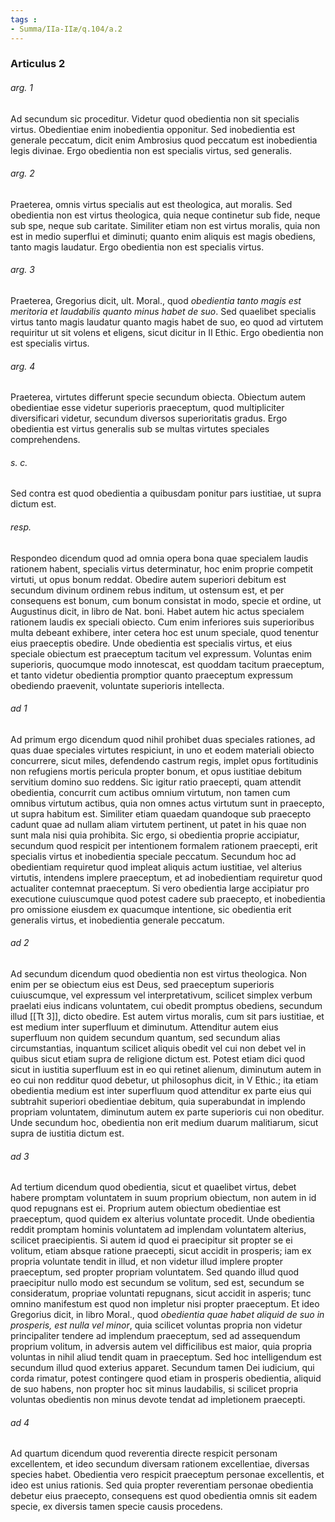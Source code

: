 ```yaml
---
tags : 
- Summa/IIa-IIæ/q.104/a.2
---
```


### Articulus 2

###### arg. 1
Ad secundum sic proceditur. Videtur quod obedientia non sit specialis virtus. Obedientiae enim inobedientia opponitur. Sed inobedientia est generale peccatum, dicit enim Ambrosius quod peccatum est inobedientia legis divinae. Ergo obedientia non est specialis virtus, sed generalis.

###### arg. 2
Praeterea, omnis virtus specialis aut est theologica, aut moralis. Sed obedientia non est virtus theologica, quia neque continetur sub fide, neque sub spe, neque sub caritate. Similiter etiam non est virtus moralis, quia non est in medio superflui et diminuti; quanto enim aliquis est magis obediens, tanto magis laudatur. Ergo obedientia non est specialis virtus.

###### arg. 3
Praeterea, Gregorius dicit, ult. Moral., quod *obedientia tanto magis est meritoria et laudabilis quanto minus habet de suo*. Sed quaelibet specialis virtus tanto magis laudatur quanto magis habet de suo, eo quod ad virtutem requiritur ut sit volens et eligens, sicut dicitur in II Ethic. Ergo obedientia non est specialis virtus.

###### arg. 4
Praeterea, virtutes differunt specie secundum obiecta. Obiectum autem obedientiae esse videtur superioris praeceptum, quod multipliciter diversificari videtur, secundum diversos superioritatis gradus. Ergo obedientia est virtus generalis sub se multas virtutes speciales comprehendens.

###### s. c.
Sed contra est quod obedientia a quibusdam ponitur pars iustitiae, ut supra dictum est.

###### resp.
Respondeo dicendum quod ad omnia opera bona quae specialem laudis rationem habent, specialis virtus determinatur, hoc enim proprie competit virtuti, ut opus bonum reddat. Obedire autem superiori debitum est secundum divinum ordinem rebus inditum, ut ostensum est, et per consequens est bonum, cum bonum consistat in modo, specie et ordine, ut Augustinus dicit, in libro de Nat. boni. Habet autem hic actus specialem rationem laudis ex speciali obiecto. Cum enim inferiores suis superioribus multa debeant exhibere, inter cetera hoc est unum speciale, quod tenentur eius praeceptis obedire. Unde obedientia est specialis virtus, et eius speciale obiectum est praeceptum tacitum vel expressum. Voluntas enim superioris, quocumque modo innotescat, est quoddam tacitum praeceptum, et tanto videtur obedientia promptior quanto praeceptum expressum obediendo praevenit, voluntate superioris intellecta.

###### ad 1
Ad primum ergo dicendum quod nihil prohibet duas speciales rationes, ad quas duae speciales virtutes respiciunt, in uno et eodem materiali obiecto concurrere, sicut miles, defendendo castrum regis, implet opus fortitudinis non refugiens mortis pericula propter bonum, et opus iustitiae debitum servitium domino suo reddens. Sic igitur ratio praecepti, quam attendit obedientia, concurrit cum actibus omnium virtutum, non tamen cum omnibus virtutum actibus, quia non omnes actus virtutum sunt in praecepto, ut supra habitum est. Similiter etiam quaedam quandoque sub praecepto cadunt quae ad nullam aliam virtutem pertinent, ut patet in his quae non sunt mala nisi quia prohibita. Sic ergo, si obedientia proprie accipiatur, secundum quod respicit per intentionem formalem rationem praecepti, erit specialis virtus et inobedientia speciale peccatum. Secundum hoc ad obedientiam requiretur quod impleat aliquis actum iustitiae, vel alterius virtutis, intendens implere praeceptum, et ad inobedientiam requiretur quod actualiter contemnat praeceptum. Si vero obedientia large accipiatur pro executione cuiuscumque quod potest cadere sub praecepto, et inobedientia pro omissione eiusdem ex quacumque intentione, sic obedientia erit generalis virtus, et inobedientia generale peccatum.

###### ad 2
Ad secundum dicendum quod obedientia non est virtus theologica. Non enim per se obiectum eius est Deus, sed praeceptum superioris cuiuscumque, vel expressum vel interpretativum, scilicet simplex verbum praelati eius indicans voluntatem, cui obedit promptus obediens, secundum illud [[Tt 3]], dicto obedire. Est autem virtus moralis, cum sit pars iustitiae, et est medium inter superfluum et diminutum. Attenditur autem eius superfluum non quidem secundum quantum, sed secundum alias circumstantias, inquantum scilicet aliquis obedit vel cui non debet vel in quibus sicut etiam supra de religione dictum est. Potest etiam dici quod sicut in iustitia superfluum est in eo qui retinet alienum, diminutum autem in eo cui non redditur quod debetur, ut philosophus dicit, in V Ethic.; ita etiam obedientia medium est inter superfluum quod attenditur ex parte eius qui subtrahit superiori obedientiae debitum, quia superabundat in implendo propriam voluntatem, diminutum autem ex parte superioris cui non obeditur. Unde secundum hoc, obedientia non erit medium duarum malitiarum, sicut supra de iustitia dictum est.

###### ad 3
Ad tertium dicendum quod obedientia, sicut et quaelibet virtus, debet habere promptam voluntatem in suum proprium obiectum, non autem in id quod repugnans est ei. Proprium autem obiectum obedientiae est praeceptum, quod quidem ex alterius voluntate procedit. Unde obedientia reddit promptam hominis voluntatem ad implendam voluntatem alterius, scilicet praecipientis. Si autem id quod ei praecipitur sit propter se ei volitum, etiam absque ratione praecepti, sicut accidit in prosperis; iam ex propria voluntate tendit in illud, et non videtur illud implere propter praeceptum, sed propter propriam voluntatem. Sed quando illud quod praecipitur nullo modo est secundum se volitum, sed est, secundum se consideratum, propriae voluntati repugnans, sicut accidit in asperis; tunc omnino manifestum est quod non impletur nisi propter praeceptum. Et ideo Gregorius dicit, in libro Moral., quod *obedientia quae habet aliquid de suo in prosperis, est nulla vel minor*, quia scilicet voluntas propria non videtur principaliter tendere ad implendum praeceptum, sed ad assequendum proprium volitum, in adversis autem vel difficilibus est maior, quia propria voluntas in nihil aliud tendit quam in praeceptum. Sed hoc intelligendum est secundum illud quod exterius apparet. Secundum tamen Dei iudicium, qui corda rimatur, potest contingere quod etiam in prosperis obedientia, aliquid de suo habens, non propter hoc sit minus laudabilis, si scilicet propria voluntas obedientis non minus devote tendat ad impletionem praecepti.

###### ad 4
Ad quartum dicendum quod reverentia directe respicit personam excellentem, et ideo secundum diversam rationem excellentiae, diversas species habet. Obedientia vero respicit praeceptum personae excellentis, et ideo est unius rationis. Sed quia propter reverentiam personae obedientia debetur eius praecepto, consequens est quod obedientia omnis sit eadem specie, ex diversis tamen specie causis procedens.

